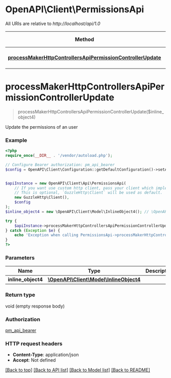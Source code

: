 # OpenAPI\Client\PermissionsApi

All URIs are relative to *http://localhost/api/1.0*

Method | HTTP request | Description
------------- | ------------- | -------------
[**processMakerHttpControllersApiPermissionControllerUpdate**](PermissionsApi.md#processMakerHttpControllersApiPermissionControllerUpdate) | **PUT** /permissions | Update the permissions of an user


# **processMakerHttpControllersApiPermissionControllerUpdate**
> processMakerHttpControllersApiPermissionControllerUpdate($inline_object4)

Update the permissions of an user

### Example
```php
<?php
require_once(__DIR__ . '/vendor/autoload.php');

// Configure Bearer authorization: pm_api_bearer
$config = OpenAPI\Client\Configuration::getDefaultConfiguration()->setAccessToken('YOUR_ACCESS_TOKEN');


$apiInstance = new OpenAPI\Client\Api\PermissionsApi(
    // If you want use custom http client, pass your client which implements `GuzzleHttp\ClientInterface`.
    // This is optional, `GuzzleHttp\Client` will be used as default.
    new GuzzleHttp\Client(),
    $config
);
$inline_object4 = new \OpenAPI\Client\Model\InlineObject4(); // \OpenAPI\Client\Model\InlineObject4 | 

try {
    $apiInstance->processMakerHttpControllersApiPermissionControllerUpdate($inline_object4);
} catch (Exception $e) {
    echo 'Exception when calling PermissionsApi->processMakerHttpControllersApiPermissionControllerUpdate: ', $e->getMessage(), PHP_EOL;
}
?>
```

### Parameters

Name | Type | Description  | Notes
------------- | ------------- | ------------- | -------------
 **inline_object4** | [**\OpenAPI\Client\Model\InlineObject4**](../Model/InlineObject4.md)|  |

### Return type

void (empty response body)

### Authorization

[pm_api_bearer](../../README.md#pm_api_bearer)

### HTTP request headers

 - **Content-Type**: application/json
 - **Accept**: Not defined

[[Back to top]](#) [[Back to API list]](../../README.md#documentation-for-api-endpoints) [[Back to Model list]](../../README.md#documentation-for-models) [[Back to README]](../../README.md)

